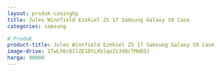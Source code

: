 ```yaml
---
layout: produk-casinghp
title: Jules Winnfield Ezekiel 25 17 Samsung Galaxy S9 Case
categories: samsung

# Produk
product-title: Jules Winnfield Ezekiel 25 17 Samsung Galaxy S9 Case
image-drive: 1TwLh6cDIlZE1DtLXblqoZs34QcTMmEOJ
harga: 90000
---
```

